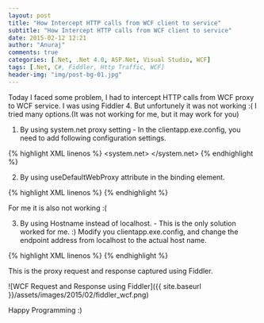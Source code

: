 ```yaml
---
layout: post
title: "How Intercept HTTP calls from WCF client to service"
subtitle: "How Intercept HTTP calls from WCF client to service"
date: 2015-02-12 12:21
author: "Anuraj"
comments: true
categories: [.Net, .Net 4.0, ASP.Net, Visual Studio, WCF]
tags: [.Net, C#, Fiddler, Http Traffic, WCF]
header-img: "img/post-bg-01.jpg"
---
```

Today I faced some problem, I had to intercept HTTP calls from WCF proxy to WCF service. I was using Fiddler 4. But unfortunely it was not working :( I tried many options.(It was not working for me, but it may work for you)



1.  By using system.net proxy setting - In the clientapp.exe.config, you need to add following configuration settings.

{% highlight XML linenos %}
<system.net>
  <defaultProxy enabled="true">
    <proxy proxyaddress="http://127.0.0.1:8888" bypassonlocal="False" />
  </defaultProxy>
</system.net>
{% endhighlight %}

2.  By using useDefaultWebProxy attribute in the binding element.

{% highlight XML linenos %}
<bindings>
  <basicHttpBinding>
    <binding name="BasicHttpBinding_IService1" 
             useDefaultWebProxy="false" />
  </basicHttpBinding>
</bindings>
{% endhighlight %}

For me it is also not working :(

3.  By using Hostname instead of localhost. - This is the only solution worked for me. :) Modify you clientapp.exe.config, and change the endpoint address from localhost to the actual host name.

{% highlight XML linenos %}
<client>
  <endpoint address="http://anurajp/WcfService1/Service1.svc" 
      binding="basicHttpBinding"
      bindingConfiguration="BasicHttpBinding_IService1" 
      contract="ServiceReference1.IService1"
      name="BasicHttpBinding_IService1" />
</client>
{% endhighlight %}

This is the proxy request and response captured using Fiddler.

![WCF Request and Response using Fiddler]({{ site.baseurl }}/assets/images/2015/02/fiddler_wcf.png)

Happy Programming :)

